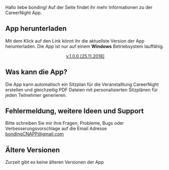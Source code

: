 Hallo liebe bonding! Auf der Seite findet ihr mehr Informationen zu der CareerNight App. 

## App herunterladen
Mit dem Klick auf den Link könnt ihr die aktuellste Version der App herunterladen. 
Die App ist nur auf einem **Windows** Betriebsystem lauffähig. 


<p align="center">
<!-- Place this tag where you want the button to render. -->
<a class="github-button" href="https://github.com/ndezelak/bonding_CN_app/archive/gh-pages.zip" data-icon="octicon-cloud-download" aria-label="Download ntkme/github-buttons on GitHub">v.1.0.0 [25.11.2018]</a>
</p>

## Was kann die App? 
Die App kann automatisch ein Sitzplan für die Veranstalltung CareerNight erstellen und gleichzeitig PDF Dateien mit personalisierten Sitzplänen für jeden Teilnehmer generieren. 

## Fehlermeldung, weitere Ideen und Support
Bitte schreiben Sie mir ihre Fragen, Probleme, Bugs oder Verbesserungsvorschlage auf die Email Adresse bondingCNAPP@gmail.com

## Ältere Versionen
Zurzeit gibt es keine älteren Versionen der App
